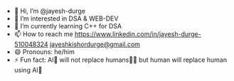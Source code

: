 - 👋 Hi, I’m @jayesh-durge
- 👀 I’m interested in DSA & WEB-DEV
- 🌱 I’m currently learning C++ for DSA
- 📫 How to reach me https://www.linkedin.com/in/jayesh-durge-510048324
                      jayeshkishordurge@gmail.com                    
- 😄 Pronouns: he/him
- ⚡ Fun fact: AI🤖 will not replace humans🙅‍♂️ but human will replace human using AI🤖
